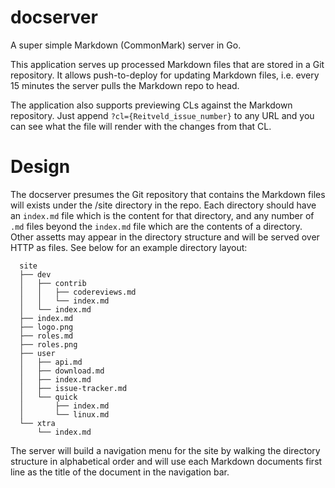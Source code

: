 docserver
=========
A super simple Markdown (CommonMark) server in Go.

This application serves up processed Markdown files that are
stored in a Git repository. It allows push-to-deploy for updating
Markdown files, i.e. every 15 minutes the server pulls the Markdown
repo to head.

The application also supports previewing CLs against the Markdown
repository. Just append `?cl={Reitveld_issue_number}` to any
URL and you can see what the file will render with the changes
from that CL.


Design
======

The docserver presumes the Git repository that contains the Markdown files will
exists under the /site directory in the repo. Each directory should have an
`index.md` file which is the content for that directory, and any number of
`.md` files beyond the `index.md` file which are the contents of a directory.
Other assetts may appear in the directory structure and will be served over
HTTP as files. See below for an example directory layout:

~~~~
  site
  ├── dev
  │   ├── contrib
  │   │   ├── codereviews.md
  │   │   └── index.md
  │   └── index.md
  ├── index.md
  ├── logo.png
  ├── roles.md
  ├── roles.png
  ├── user
  │   ├── api.md
  │   ├── download.md
  │   ├── index.md
  │   ├── issue-tracker.md
  │   └── quick
  │       ├── index.md
  │       └── linux.md
  └── xtra
      └── index.md
~~~~

The server will build a navigation menu for the site by walking the directory
structure in alphabetical order and will use each Markdown documents first line
as the title of the document in the navigation bar.
